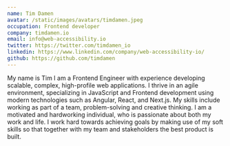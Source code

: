 ```yaml
---
name: Tim Damen
avatar: /static/images/avatars/timdamen.jpeg
occupation: Frontend developer
company: timdamen.io
email: info@web-accessibility.io
twitter: https://twitter.com/timdamen_io
linkedin: https://www.linkedin.com/company/web-accessibility-io/
github: https://github.com/timdamen
---
```


My name is Tim I am a Frontend Engineer with experience developing scalable, complex, high-profile web applications. I thrive in an agile environment, specializing in JavaScript and Frontend development using modern technologies such as Angular, React, and Next.js. My skills include working as part of a team, problem-solving and creative thinking. I am a motivated and hardworking individual, who is passionate about both my work and life. I work hard towards achieving goals by making use of my soft skills so that together with my team and stakeholders the best product is built.
